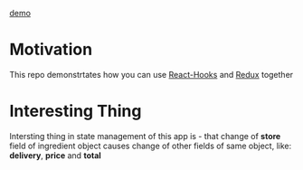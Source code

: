 [demo](https://shootermv.github.io/recipe-ingredients-cart/)

# Motivation
This repo demonstrtates how you can use [React-Hooks](https://reactjs.org/docs/hooks-intro.html) and [Redux](https://redux.js.org/) together

# Interesting Thing
Intersting thing in state management of this app is - that change of **store** field of ingredient object causes change of other fields of same object, like: **delivery**, **price** and **total** 